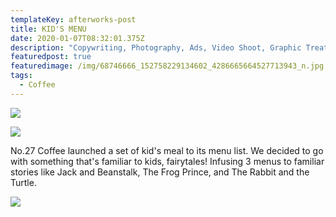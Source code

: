 ```yaml
---
templateKey: afterworks-post
title: KID'S MENU
date: 2020-01-07T08:32:01.375Z
description: "Copywriting, Photography, Ads, Video Shoot, Graphic Treatment, Brand Content."
featuredpost: true
featuredimage: /img/68746666_152758229134602_4286665664527713943_n.jpg
tags:
  - Coffee
---
```


![](/img/kids2.jpg)

![](/img/kids3.jpg)

No.27 Coffee launched a set of kid's meal to its menu list. We decided to go with something that's familiar to kids, fairytales! Infusing 3 menus to familiar stories like Jack and Beanstalk, The Frog Prince, and The Rabbit and the Turtle.

![](/img/kids1.jpg)
